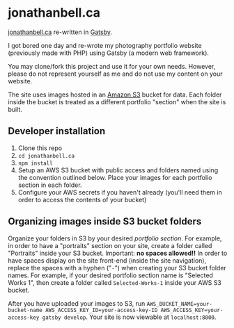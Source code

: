 # jonathanbell.ca

[jonathanbell.ca](https://jonathanbell.ca) re-written in [Gatsby](https://www.gatsbyjs.org/).

I got bored one day and re-wrote my photography portfolio website (previously made with PHP) using Gatsby (a modern web framework).

You may clone/fork this project and use it for your own needs. However, please do not represent yourself as me and do not use my content on your website.

The site uses images hosted in an [Amazon S3](https://aws.amazon.com/s3) bucket for data. Each folder inside the bucket is treated as a different portfolio "section" when the site is built.

## Developer installation

1. Clone this repo
1. `cd jonathanbell.ca`
1. `npm install`
1. Setup an AWS S3 bucket with public access and folders named using the convention outlined below. Place your images for each portfolio section in each folder.
1. Configure your AWS secrets if you haven't already (you'll need them in order to access the contents of your bucket)

## Organizing images inside S3 bucket folders

Organize your folders in S3 by your desired _portfolio section_. For example, in order to have a "portraits" section on your site, create a folder called "Portraits" inside your S3 bucket. Important: **no spaces allowed!!** In order to have spaces display on the site front-end (inside the site navigation), replace the spaces with a hyphen ("`-`") when creating your S3 bucket folder names. For example, if your desired portfolio section name is "Selected Works 1", then create a folder called `Selected-Works-1` inside your AWS S3 bucket.

After you have uploaded your images to S3, run `AWS_BUCKET_NAME=your-bucket-name AWS_ACCESS_KEY_ID=your-access-key-ID AWS_ACCESS_KEY=your-access-key gatsby develop`. Your site is now viewable at `localhost:8000`.
